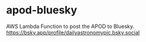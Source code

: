 # apod-bluesky
AWS Lambda Function to post the APOD to Bluesky.
https://bsky.app/profile/dailyastronomypic.bsky.social
